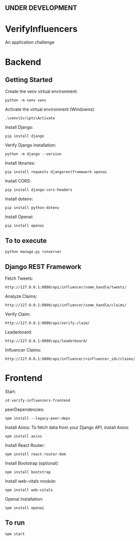 ## UNDER DEVELOPMENT
# VerifyInfluencers
An application challenge

# Backend
## Getting Started

Create the venv virtual environment:
```
python -m venv venv
```
Activate the virtual environment (Windowns):
```
.\venv\Scripts\Activate
```

Install Django:
```
pip install django
```
Verify Django installation:
```
python -m django --version
```

Install libraries:
```
pip install requests djangorestframework openai
```
Install CORS:
```
pip install django-cors-headers
```
Install dotenv:
```
pip install python-dotenv
```
Install Openai:
```
pip install openai
```
## To to execute

```
python manage.py runserver
```
## Django REST Framework

Fetch Tweets:
```
http://127.0.0.1:8000/api/influencer/some_handle/tweets/
```
Analyze Claims:
```
http://127.0.0.1:8000/api/influencer/some_handle/claims/
```
Verify Claim:
```
http://127.0.0.1:8000/api/verify-claim/
```
Leaderboard:
```
http://127.0.0.1:8000/api/leaderboard/
```
Influencer Claims:
```
http://127.0.0.1:8000/api/influencer/<influencer_id>/claims/
```

# Frontend

Start:
```
cd verify-influencers-frontend
```
peerDependencies:
```
npm install --legacy-peer-deps
```
Install Axios: To fetch data from your Django API, install Axios:
```
npm install axios
```
Install React Router:
```
npm install react-router-dom
```
Install Bootstrap (optional):
```
npm install bootstrap
```
Install web-vitals module:
```
npm install web-vitals
```
Openai Installation:
```
npm install openai
```
## To run
```
npm start
```

